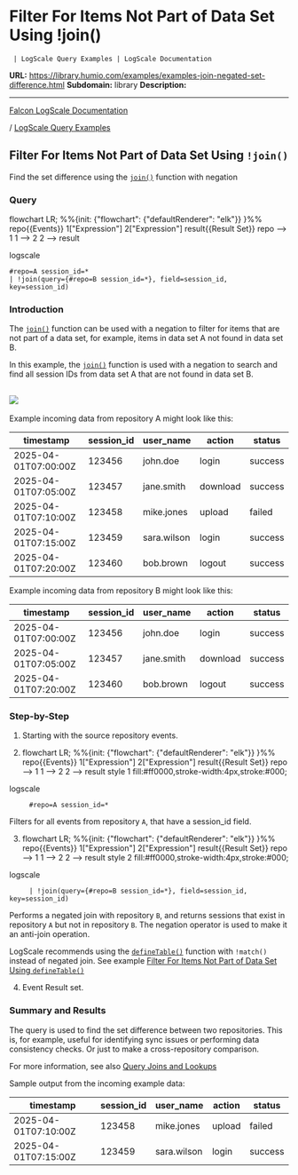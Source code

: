 # Filter For Items Not Part of Data Set Using !join()

     | LogScale Query Examples | LogScale Documentation

**URL:** https://library.humio.com/examples/examples-join-negated-set-difference.html
**Subdomain:** library
**Description:** 

---

[Falcon LogScale Documentation](https://library.humio.com)

/ [LogScale Query Examples](examples.html)

## Filter For Items Not Part of Data Set Using `!join()`

Find the set difference using the [`join()`](https://library.humio.com/data-analysis/functions-join.html) function with negation 

### Query

flowchart LR; %%{init: {"flowchart": {"defaultRenderer": "elk"}} }%% repo{{Events}} 1["Expression"] 2["Expression"] result{{Result Set}} repo --> 1 1 --> 2 2 --> result

logscale
    
    
    #repo=A session_id=*
    | !join(query={#repo=B session_id=*}, field=session_id, key=session_id)

### Introduction

The [`join()`](https://library.humio.com/data-analysis/functions-join.html) function can be used with a negation to filter for items that are not part of a data set, for example, items in data set A not found in data set B. 

In this example, the [`join()`](https://library.humio.com/data-analysis/functions-join.html) function is used with a negation to search and find all session IDs from data set A that are not found in data set B. 

![](images/venn-seta-not-setb.png)  
---  
  
Example incoming data from repository A might look like this: 

timestamp| session_id| user_name| action| status  
---|---|---|---|---  
2025-04-01T07:00:00Z| 123456| john.doe| login| success  
2025-04-01T07:05:00Z| 123457| jane.smith| download| success  
2025-04-01T07:10:00Z| 123458| mike.jones| upload| failed  
2025-04-01T07:15:00Z| 123459| sara.wilson| login| success  
2025-04-01T07:20:00Z| 123460| bob.brown| logout| success  
  
Example incoming data from repository B might look like this: 

timestamp| session_id| user_name| action| status  
---|---|---|---|---  
2025-04-01T07:00:00Z| 123456| john.doe| login| success  
2025-04-01T07:05:00Z| 123457| jane.smith| download| success  
2025-04-01T07:20:00Z| 123460| bob.brown| logout| success  
  
### Step-by-Step

  1. Starting with the source repository events.

  2. flowchart LR; %%{init: {"flowchart": {"defaultRenderer": "elk"}} }%% repo{{Events}} 1["Expression"] 2["Expression"] result{{Result Set}} repo --> 1 1 --> 2 2 --> result style 1 fill:#ff0000,stroke-width:4px,stroke:#000;

logscale
         
         #repo=A session_id=*

Filters for all events from repository `A`, that have a session_id field. 

  3. flowchart LR; %%{init: {"flowchart": {"defaultRenderer": "elk"}} }%% repo{{Events}} 1["Expression"] 2["Expression"] result{{Result Set}} repo --> 1 1 --> 2 2 --> result style 2 fill:#ff0000,stroke-width:4px,stroke:#000;

logscale
         
         | !join(query={#repo=B session_id=*}, field=session_id, key=session_id)

Performs a negated join with repository `B`, and returns sessions that exist in repository `A` but not in repository `B`. The negation operator is used to make it an anti-join operation. 

LogScale recommends using the [`defineTable()`](https://library.humio.com/data-analysis/functions-definetable.html) function with `!match()` instead of negated join. See example [Filter For Items Not Part of Data Set Using `defineTable()` ](examples-definetable-negated-set-difference.html "Filter For Items Not Part of Data Set Using defineTable\(\)")

  4. Event Result set.




### Summary and Results

The query is used to find the set difference between two repositories. This is, for example, useful for identifying sync issues or performing data consistency checks. Or just to make a cross-repository comparison. 

For more information, see also [Query Joins and Lookups](https://library.humio.com/data-analysis/query-joins.html)

Sample output from the incoming example data: 

timestamp| session_id| user_name| action| status  
---|---|---|---|---  
2025-04-01T07:10:00Z| 123458| mike.jones| upload| failed  
2025-04-01T07:15:00Z| 123459| sara.wilson| login| success
